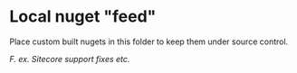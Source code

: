 
# Local nuget "feed"

Place custom built nugets in this folder to keep them under source control.

*F. ex. Sitecore support fixes etc.*